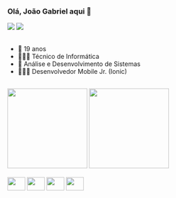 ### Olá, João Gabriel aqui 👋

<div>
  <a href="www.linkedin.com/in/joaogabrielpereiradasilva" target="_blank"><img src="https://img.shields.io/badge/-LinkedIn-%230077B5?style=for-the-badge&logo=linkedin&logoColor=white" target="_blank"></a> 
  <a href = "mailto:pereirajoaogsilva@gmail.com"><img src="https://img.shields.io/badge/-Gmail-%23333?style=for-the-badge&logo=gmail&logoColor=white" target="_blank"></a>
</div><br>

- 🪪 19 anos
- 👨🏼‍🎓 Técnico de Informática
- 📖 Análise e Desenvolvimento de Sistemas
- 🧑🏼‍💻 Desenvolvedor Mobile Jr. (Ionic)

##

<div>
  <img height="180em" src="https://github-readme-stats.vercel.app/api?username=pjoaog&theme=dark&show_icons=true&hide_border=false&include_all_commits=true&count_private=true"/>
  <img height="180em" src="https://github-readme-stats.vercel.app/api/top-langs/?username=pjoaog&theme=dark&show_icons=true&hide_border=false&layout=donut"/> 
</div>

<div style="display: inline_block"><br>
  <img align="center" height="30" width="40" src="https://cdn.jsdelivr.net/gh/devicons/devicon@latest/icons/typescript/typescript-plain.svg" />
  <img align="center" height="30" width="40" src="https://cdn.jsdelivr.net/gh/devicons/devicon@latest/icons/javascript/javascript-plain.svg" />
  <img align="center" height="30" width="40" src="https://cdn.jsdelivr.net/gh/devicons/devicon@latest/icons/angular/angular-original.svg" />
  <img align="center" height="30" width="40" src="https://cdn.jsdelivr.net/gh/devicons/devicon@latest/icons/ionic/ionic-original.svg" />
</div>




